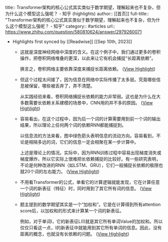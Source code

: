 title:: Transformer架构的核心公式其实类似于数学期望，理解起来也不复杂，但为什么这个模型这么强呢？ - 知乎 (highlights)
author:: [[首页]]
full-title:: "Transformer架构的核心公式其实类似于数学期望，理解起来也不复杂，但为什么这个模型这么强呢？ - 知乎"
category:: #articles
url:: https://www.zhihu.com/question/580810624/answer/2979260071
- Highlights first synced by [[Readwise]] [[Sep 10th, 2023]]
	- 这就是深度神经网络中深度的含义。在这个例子中，我们通过更多的卷积操作，把卷积网络堆叠的更深，以此来让它有机会捕捉“长距离依赖”。
	  
	  换言之，卷积网络主要依靠深度来捕捉长距离依赖。 ([View Highlight](https://instapaper.com/read/1632178286/23053755))
	- 但这个过程太间接了，因为信息在网络中实际传播了太多层。究竟哪些信息被保留，哪些被丢弃了，弄不清楚。
	  
	  从实践经验来看，卷积网络捕捉长依赖的能力非常弱。这也是为什么在大多数需要长依赖关系建模的场景中，CNN用的并不多的原因。 ([View Highlight](https://instapaper.com/read/1632178286/23053758))
	- 容易看出，在这个过程中，因为后一个词的计算需要用到前一个词的输出结果，所以理论上任何两个词的依赖RNN都能捕捉到。
	  
	  以信息流的方法来看，图中绿色箭头表明信息的流动方向。容易看到，不论是相隔多远的词，它们的信息一定会相聚在某一步计算中。
	  
	  上述是理论上的情况。实际中，因为RNN训练过程中容易出现梯度消失或梯度爆炸，所以它实际上很难把长依赖捕捉的比较好。有一些研究表明，不论是何种改进的RNN（如LSTM、GRU），它们一般捕捉长依赖的极限也就20个词的左右能力。 ([View Highlight](https://instapaper.com/read/1632178286/23053765))
	- 不用看Transformer的公式，单看它的计算逻辑就能发现，它在计算任意一个词的新表征（特征）时，同时用到了其它所有词的信息。 ([View Highlight](https://instapaper.com/read/1632178286/23053772))
	- 题主提到的数学期望其实是一个“加权和”。它是在计算得到所有attention score后，以加权和的形式来计算某一个词的新表征。
	  
	  例如，对于单词I，它的新表征L(I)就是其它所有单词Value的加权和。所以仅仅只看这一点，I的新表征中就能用到其它所有单词的信息。因此，没有距离的概念，也就没有长依赖的问题。 ([View Highlight](https://instapaper.com/read/1632178286/23053775))